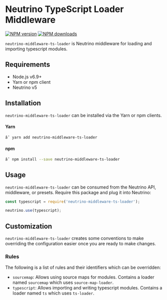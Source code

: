 # Neutrino TypeScript Loader Middleware
[![NPM version][npm-image]][npm-url] [![NPM downloads][npm-downloads]][npm-url]

`neutrino-middleware-ts-loader` is Neutrino middleware for loading and importing typescript modules.

## Requirements

- Node.js v6.9+
- Yarn or npm client
- Neutrino v5

## Installation

`neutrino-middleware-ts-loader` can be installed via the Yarn or npm clients.

#### Yarn

```bash
â¯ yarn add neutrino-middleware-ts-loader
```

#### npm

```bash
â¯ npm install --save neutrino-middleware-ts-loader
```

## Usage

`neutrino-middleware-ts-loader` can be consumed from the Neutrino API, middleware, or presets. Require this package
and plug it into Neutrino:

```js
const typescript = require('neutrino-middleware-ts-loader');

neutrino.use(typescript);
```

## Customization

`neutrino-middleware-ts-loader` creates some conventions to make overriding the configuration easier once you are
ready to make changes.

### Rules

The following is a list of rules and their identifiers which can be overridden:

- `sourcemap`: Allows using source maps for modules. Contains a loader named `sourcemap` which uses `source-map-loader`.
- `typescript`: Allows importing and writing typescript modules. Contains a loader named `ts` which uses `ts-loader`.

[npm-image]: https://img.shields.io/npm/v/neutrino-middleware-ts-loader.svg
[npm-downloads]: https://img.shields.io/npm/dt/neutrino-middleware-ts-loader.svg
[npm-url]: https://npmjs.org/package/neutrino-middleware-ts-loader

